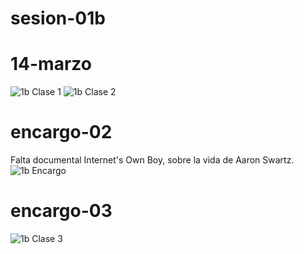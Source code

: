 # sesion-01b
# 14-marzo
![1b Clase 1](https://github.com/user-attachments/assets/53a98d8a-a441-42ed-af3a-a78145b72917)
![1b Clase 2](https://github.com/user-attachments/assets/8decf447-c401-4956-ab1d-f18e26c796b3)

# encargo-02
Falta documental Internet's Own Boy, sobre la vida de Aaron Swartz.
![1b Encargo](https://github.com/user-attachments/assets/a041a8da-21f4-4068-8d1e-c776fe92b4e7)

# encargo-03
![1b Clase 3](https://github.com/user-attachments/assets/eb6be92b-bc01-4643-9e94-76e767fbc5ae)
